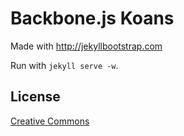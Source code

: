 # Backbone.js Koans

Made with <http://jekyllbootstrap.com>

Run with `jekyll serve -w`.

## License

[Creative Commons](http://creativecommons.org/licenses/by-nc-sa/3.0/)

